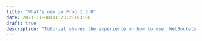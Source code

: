 ```yaml
---
title: "What's new in Frog 1.3.0"
date: 2021-11-08T11:26:21+03:00
draft: true
description: "Tutorial shares the experience on how to use  WebSockets with Python and GTK"
---
```

